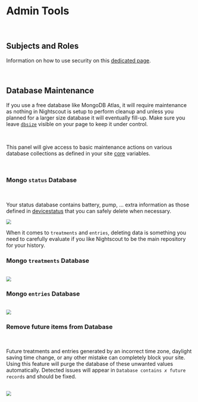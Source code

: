 # Admin Tools

</br>

## Subjects and Roles

Information on how to use security on this [dedicated page](../security).  

</br>

## Database Maintenance

If you use a free database like MongoDB Atlas, it will require maintenance as nothing in Nightscout is setup to perform cleanup and unless you planned for a larger size database it will eventually fill-up. Make sure you leave [`dbsize`](../setup_variables/#dbsize-database-size) visible on your page to keep it under control.

</br>

This panel will give access to basic maintenance actions on various database collections as defined in your site [core](../../nightscout/setup_variables/#core) variables.

</br>

### Mongo `status` Database

</br>

Your status database contains battery, pump, ... extra information as those defined in [devicestatus](../setup_variables/#devicestatus-device-status) that you can safely delete when necessary.

<img src="../img/Admin07.png" style="zoom:80%;" />

</br>

When it comes to `treatments` and `entries`, deleting data is something you need to carefully evaluate if you like Nightscout to be the main repository for your history.

### Mongo `treatments` Database

</br>

<img src="../img/Admin08.png" style="zoom:80%;" />

</br>

### Mongo `entries` Database

</br>

<img src="../img/Admin09.png" style="zoom:80%;" />

</br>

### Remove future items from Database

</br>

Future treatments and entries generated by an incorrect time zone, daylight saving time change, or any other mistake can completely block your site. Using this feature will purge the database of these unwanted values automatically. Detected issues will appear in `Database contains `*`x`*` future records` and should be fixed.

</br>

<img src="../img/Admin10.png" style="zoom:80%;" />

</br>

